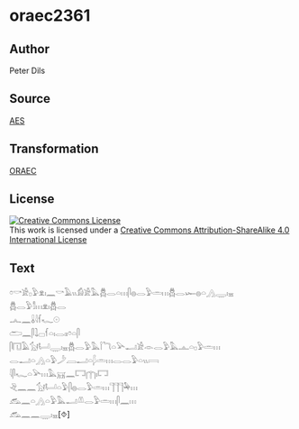 # oraec2361

## Author

Peter Dils

## Source

[AES](https://github.com/simondschweitzer/aes)

## Transformation

[ORAEC](https://oraec.github.io/)

## License

<a rel="license" href="http://creativecommons.org/licenses/by-sa/4.0/"><img alt="Creative Commons License" style="border-width:0" src="https://i.creativecommons.org/l/by-sa/4.0/88x31.png" /></a><br />This work is licensed under a <a rel="license" href="http://creativecommons.org/licenses/by-sa/4.0/">Creative Commons Attribution-ShareAlike 4.0 International License</a>

## Text

𓏌𓎡𓀀𓊪𓅱𓁷𓏤𓈖𓎡𓄿𓏭𓀁𓀀𓅓𓆣𓂋𓏏𓏥𓋴𓐍𓂋𓅱𓏛𓏥𓆣𓂋𓆱𓐍𓏏𓂻𓇾𓏤𓈇<br>
𓆣𓂋𓅱𓀾𓏥𓁷𓏤𓆣𓂋<br>
𓂜𓈖𓏇𓇋𓆳𓆑𓇳<br>
𓂧𓈖𓋴𓍖𓊌𓆳𓏏𓏤𓂋𓏤𓏤𓏌𓏏𓋴<br>
𓋴𓉔𓄿𓃩𓂡𓇾𓏤𓈇𓆣𓂋𓅱𓅓𓌉𓆓𓏏𓅪𓂝𓀀𓁹𓂋𓅱𓅓𓊵𓏏𓊪𓅱𓏛𓏥<br>
𓂋𓂝𓏏𓂻𓏏𓅱𓌳𓐙𓂝𓏏𓆄𓏛𓏥𓂋𓂋𓅱𓏏𓏭𓇯<br>
𓇋𓋴𓆑𓏏𓅪𓏥𓅓𓄚𓈖𓉐𓉲𓏤𓉐<br>
𓂙𓈖𓈖𓃩𓂡𓏏𓅱𓋴𓐍𓂋𓅱𓏛𓏥𓊹𓊹𓊹𓅆𓏥<br>
𓃹𓈖𓏏𓂻𓏏𓅱𓅓𓂝𓌨𓂋𓅱𓏛𓏥𓋴𓈖𓏥<br>
𓃹𓈖𓈖𓇾𓏤𓈇[⯑]<br>
